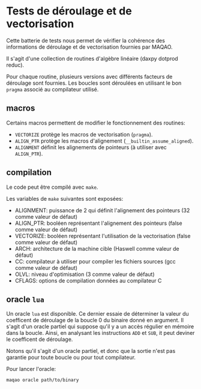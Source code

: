 # Tests de déroulage et de vectorisation

Cette batterie de tests nous permet de vérifier la cohérence des informations
de déroulage et de vectorisation fournies par MAQAO.

Il s'agit d'une collection de routines d'algèbre linéaire (daxpy dotprod reduc).

Pour chaque routine, plusieurs versions avec différents facteurs de déroulage
sont fournies. Les boucles sont déroulées en utilisant le bon `pragma` associé
au compilateur utilisé.

## macros

Certains macros permettent de modifier le fonctionnement des routines:

- `VECTORIZE` protège les macros de vectorisation (`pragma`).
- `ALIGN_PTR` protège les macros d'alignement (`__builtin_assume_aligned`).
- `ALIGNMENT` définit les alignements de pointeurs (à utiliser avec `ALIGN_PTR`).

## compilation

Le code peut être compilé avec `make`.

Les variables de `make` suivantes sont exposées:

- ALIGNMENT: puissance de 2 qui définit l'alignement des pointeurs (32 comme
  valeur de défaut)
- ALIGN_PTR: booléen représentant l'alignement des pointeurs (false comme valeur
  de défaut)
- VECTORIZE: booléen représentant l'utilisation de la vectorisation (false
  comme valeur de défaut)
- ARCH: architecture de la machine cible (Haswell comme valeur de défaut)
- CC: compilateur à utiliser pour compiler les fichiers sources (gcc comme
  valeur de défaut)
- OLVL: niveau d'optimisation (3 comme valeur de défaut)
- CFLAGS: options de compilation données au compilateur C

## oracle `lua`

Un oracle `lua` est disponible. Ce dernier essaie de déterminer la valeur du
coefficent de déroulage de la boucle 0 du binaire donné en argument. Il s'agit
d'un oracle partiel qui suppose qu'il y a un accès régulier en mémoire dans la
boucle. Ainsi, en analysant les instructions `ADD` et `SUB`, it peut deviner le
coefficent de déroulage.

Notons qu'il s'agit d'un oracle partiel, et donc que la sortie n'est pas
garantie pour toute boucle ou pour tout compilateur.

Pour lancer l'oracle:

```
maqao oracle path/to/binary
```
